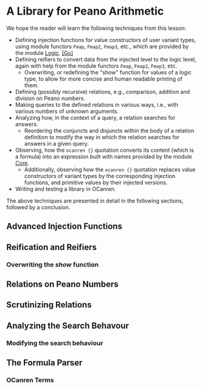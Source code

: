 # A Library for Peano Arithmetic


We hope the reader will learn the following techniques from this lesson:
- Defining injection functions for value constructors of user variant types, using module functors
  `Fmap`, `Fmap2`, `Fmap3`, etc., which are provided by the module [Logic](../../Installation/ocanren/src/core/Logic.mli).  [[Go]](#advanced-injection-functions)
- Defining reifiers to convert data from the injected level to the logic level,
  again with help from the module functors  `Fmap`, `Fmap2`, `Fmap3`, etc.
  - Overwriting, or redefining the "show" function for values of a logic type,
    to allow for more concise and human readable printing of them.
- Defining (possibly recursive) relations, e.g.,  comparison, addition and division on Peano numbers.
- Making queries to the defined relations in various ways, i.e., with various numbers
  of unknown arguments. 
- Analyzing how, in the context of a query, a relation searches for answers.
  - Reordering the conjuncts and disjuncts within the body of a relation definition
    to modify the way in which the relation searches for answers in a given query.
- Observing, how the `ocanren {}` quotation converts its content (which is a formula) into
  an expression built with names  provided by the module [Core](../../Installation/ocanren/src/core/Core.mli).
     - Additionally, observing how the `ocanren {}` quotation replaces  value constructors
     of variant types by the corresponding injection functions, and primitive values by their
     injected versions.
- Writing and testing a library in OCanren.

The above techniques are presented in detail in the following sections, followed by a conclusion.

## Advanced Injection Functions

## Reification and Reifiers

### Overwriting the _show_ function

## Relations on Peano Numbers

## Scrutinizing Relations

## Analyzing the Search Behavour

### Modifying the search behaviour

## The Formula Parser

### OCanren Terms